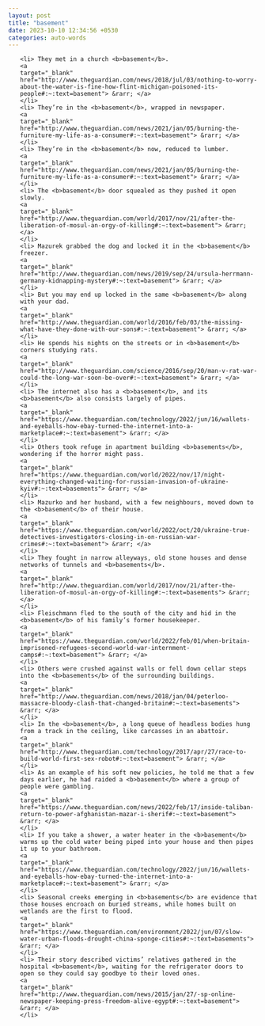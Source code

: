 ```yaml
---
layout: post
title: "basement"
date: 2023-10-10 12:34:56 +0530
categories: auto-words
---
```

<ol>

    <li> They met in a church <b>basement</b>.
    <a 
    target="_blank" 
    href="http://www.theguardian.com/news/2018/jul/03/nothing-to-worry-about-the-water-is-fine-how-flint-michigan-poisoned-its-people#:~:text=basement"> &rarr; </a>
    </li>
    <li> They’re in the <b>basement</b>, wrapped in newspaper.
    <a 
    target="_blank" 
    href="http://www.theguardian.com/news/2021/jan/05/burning-the-furniture-my-life-as-a-consumer#:~:text=basement"> &rarr; </a>
    </li>
    <li> They’re in the <b>basement</b> now, reduced to lumber.
    <a 
    target="_blank" 
    href="http://www.theguardian.com/news/2021/jan/05/burning-the-furniture-my-life-as-a-consumer#:~:text=basement"> &rarr; </a>
    </li>
    <li> The <b>basement</b> door squealed as they pushed it open slowly.
    <a 
    target="_blank" 
    href="http://www.theguardian.com/world/2017/nov/21/after-the-liberation-of-mosul-an-orgy-of-killing#:~:text=basement"> &rarr; </a>
    </li>
    <li> Mazurek grabbed the dog and locked it in the <b>basement</b> freezer.
    <a 
    target="_blank" 
    href="http://www.theguardian.com/news/2019/sep/24/ursula-herrmann-germany-kidnapping-mystery#:~:text=basement"> &rarr; </a>
    </li>
    <li> But you may end up locked in the same <b>basement</b> along with your dad.
    <a 
    target="_blank" 
    href="http://www.theguardian.com/world/2016/feb/03/the-missing-what-have-they-done-with-our-sons#:~:text=basement"> &rarr; </a>
    </li>
    <li> He spends his nights on the streets or in <b>basement</b> corners studying rats.
    <a 
    target="_blank" 
    href="http://www.theguardian.com/science/2016/sep/20/man-v-rat-war-could-the-long-war-soon-be-over#:~:text=basement"> &rarr; </a>
    </li>
    <li> The internet also has a <b>basement</b>, and its <b>basement</b> also consists largely of pipes.
    <a 
    target="_blank" 
    href="https://www.theguardian.com/technology/2022/jun/16/wallets-and-eyeballs-how-ebay-turned-the-internet-into-a-marketplace#:~:text=basement"> &rarr; </a>
    </li>
    <li> Others took refuge in apartment building <b>basements</b>, wondering if the horror might pass.
    <a 
    target="_blank" 
    href="https://www.theguardian.com/world/2022/nov/17/night-everything-changed-waiting-for-russian-invasion-of-ukraine-kyiv#:~:text=basements"> &rarr; </a>
    </li>
    <li> Mazurko and her husband, with a few neighbours, moved down to the <b>basement</b> of their house.
    <a 
    target="_blank" 
    href="https://www.theguardian.com/world/2022/oct/20/ukraine-true-detectives-investigators-closing-in-on-russian-war-crimes#:~:text=basement"> &rarr; </a>
    </li>
    <li> They fought in narrow alleyways, old stone houses and dense networks of tunnels and <b>basements</b>.
    <a 
    target="_blank" 
    href="http://www.theguardian.com/world/2017/nov/21/after-the-liberation-of-mosul-an-orgy-of-killing#:~:text=basements"> &rarr; </a>
    </li>
    <li> Fleischmann fled to the south of the city and hid in the <b>basement</b> of his family’s former housekeeper.
    <a 
    target="_blank" 
    href="https://www.theguardian.com/world/2022/feb/01/when-britain-imprisoned-refugees-second-world-war-internment-camps#:~:text=basement"> &rarr; </a>
    </li>
    <li> Others were crushed against walls or fell down cellar steps into the <b>basements</b> of the surrounding buildings.
    <a 
    target="_blank" 
    href="http://www.theguardian.com/news/2018/jan/04/peterloo-massacre-bloody-clash-that-changed-britain#:~:text=basements"> &rarr; </a>
    </li>
    <li> In the <b>basement</b>, a long queue of headless bodies hung from a track in the ceiling, like carcasses in an abattoir.
    <a 
    target="_blank" 
    href="http://www.theguardian.com/technology/2017/apr/27/race-to-build-world-first-sex-robot#:~:text=basement"> &rarr; </a>
    </li>
    <li> As an example of his soft new policies, he told me that a few days earlier, he had raided a <b>basement</b> where a group of people were gambling.
    <a 
    target="_blank" 
    href="https://www.theguardian.com/news/2022/feb/17/inside-taliban-return-to-power-afghanistan-mazar-i-sherif#:~:text=basement"> &rarr; </a>
    </li>
    <li> If you take a shower, a water heater in the <b>basement</b> warms up the cold water being piped into your house and then pipes it up to your bathroom.
    <a 
    target="_blank" 
    href="https://www.theguardian.com/technology/2022/jun/16/wallets-and-eyeballs-how-ebay-turned-the-internet-into-a-marketplace#:~:text=basement"> &rarr; </a>
    </li>
    <li> Seasonal creeks emerging in <b>basements</b> are evidence that those houses encroach on buried streams, while homes built on wetlands are the first to flood.
    <a 
    target="_blank" 
    href="https://www.theguardian.com/environment/2022/jun/07/slow-water-urban-floods-drought-china-sponge-cities#:~:text=basements"> &rarr; </a>
    </li>
    <li> Their story described victims’ relatives gathered in the hospital <b>basement</b>, waiting for the refrigerator doors to open so they could say goodbye to their loved ones.
    <a 
    target="_blank" 
    href="http://www.theguardian.com/news/2015/jan/27/-sp-online-newspaper-keeping-press-freedom-alive-egypt#:~:text=basement"> &rarr; </a>
    </li>